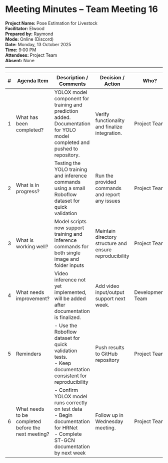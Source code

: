 # Meeting Minutes – Team Meeting 16

**Project Name:** Pose Estimation for Livestock  
**Facilitator:** Elwood  
**Prepared by:** Raymond  
**Mode:** Online (Discord)  
**Date:** Monday, 13 October 2025  
**Time:** 9:00 PM  
**Attendees:** Project Team  
**Absent:** None  

---

| # | Agenda Item | Description / Comments | Decision / Action | Who? | Items for Escalation |
|---|-------------|------------------------|-------------------|------|----------------------|
| 1 | What has been completed? | YOLOX model component for training and prediction added. Documentation for YOLO model completed and pushed to repository. | Verify functionality and finalize integration. | Project Team | None |
| 2 | What is in progress? | Testing the YOLO training and inference commands using a small Roboflow dataset for quick validation | Run the provided commands and report any issues | Project Team | None |
| 3 | What is working well? | Model scripts now support training and inference commands for both single image and folder inputs | Maintain directory structure and ensure reproducibility | Project Team | None |
| 4 | What needs improvement? | Video inference not yet implemented, will be added after documentation is finalized. | Add video input/output support next week. | Development Team | None |
| 5 | Reminders | - Use the Roboflow dataset for quick validation tests. <br> - Keep documentation consistent for reproducibility | Push results to GitHub repository | Project Team | None |
| 6 | What needs to be completed before the next meeting? | - Confirm YOLOX model runs correctly on test data <br> - Begin documentation for HRNet <br> - Complete ST-GCN documentation by next week | Follow up in Wednesday meeting. | Project Team | None |
